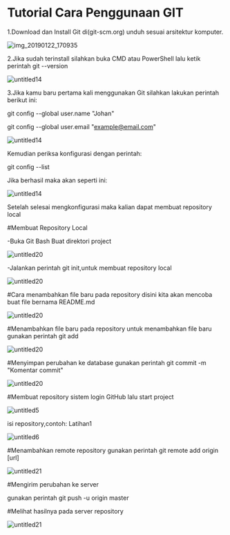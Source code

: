 # Tutorial Cara Penggunaan GIT

1.Download dan Install Git di(git-scm.org) unduh sesuai arsitektur komputer.

![img_20190122_170935](https://user-images.githubusercontent.com/46512504/51528440-40425880-1e69-11e9-8b10-27173b7a5c3a.jpg)

2.Jika sudah terinstall silahkan buka CMD atau PowerShell lalu ketik perintah git --version

![untitled14](https://user-images.githubusercontent.com/46512504/51529195-d88d0d00-1e6a-11e9-95bd-ded516b8c7df.jpg)

3.Jika kamu baru pertama kali menggunakan Git silahkan lakukan perintah berikut ini:
 
 git config --global user.name "Johan"
 
 git config --global user.email "example@email.com"

![untitled14](https://user-images.githubusercontent.com/46512504/51530914-9665ca80-1e6e-11e9-91ab-d5a07d1990df.jpg)


Kemudian periksa konfigurasi dengan perintah:
 
 git config --list
 
Jika berhasil maka akan seperti ini:

![untitled14](https://user-images.githubusercontent.com/46512504/51531479-21939000-1e70-11e9-9cd1-cd9f42c9e696.jpg)

 Setelah selesai mengkonfigurasi maka kalian dapat membuat repository local
 
 #Membuat Repository Local
 
-Buka Git Bash
 Buat direktori project

![untitled20](https://user-images.githubusercontent.com/46512504/51532260-3cff9a80-1e72-11e9-91d3-311c5f604b19.jpg)

-Jalankan perintah git init,untuk membuat repository local

![untitled20](https://user-images.githubusercontent.com/46512504/51532578-0f672100-1e73-11e9-89ad-956d8954b38d.jpg)

#Cara menambahkan file baru pada repository
disini kita akan mencoba buat file bernama README.md

![untitled20](https://user-images.githubusercontent.com/46512504/51532820-ba77da80-1e73-11e9-81bd-12a13c1e104a.jpg)

#Menambahkan file baru pada repository
untuk menambahkan file baru gunakan perintah git add

![untitled20](https://user-images.githubusercontent.com/46512504/51533087-72a58300-1e74-11e9-8ff7-4fb0b38469ab.jpg)

#Menyimpan perubahan ke database
gunakan perintah git commit -m "Komentar commit"

![untitled20](https://user-images.githubusercontent.com/46512504/51533640-0e83be80-1e76-11e9-947a-dc6555baa284.jpg)

#Membuat repository sistem
 login GitHub lalu start project

![untitled5](https://user-images.githubusercontent.com/46512504/51533886-b39e9700-1e76-11e9-982b-a80b95b54b0a.jpg)

isi repository,contoh: Latihan1

![untitled6](https://user-images.githubusercontent.com/46512504/51533991-037d5e00-1e77-11e9-8b06-36b59f3abf5e.jpg)

#Menambahkan remote repository
gunakan perintah git remote add origin [url]

![untitled21](https://user-images.githubusercontent.com/46512504/51534631-d92ca000-1e78-11e9-838f-10bca40221c4.jpg)

#Mengirim perubahan ke server

gunakan perintah git push -u origin master

#Melihat hasilnya pada server repository

![untitled21](https://user-images.githubusercontent.com/46512504/51535278-95d33100-1e7a-11e9-9f93-cf1230d3c759.jpg)


